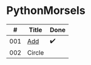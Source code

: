# PythonMorsels

| # | Title | Done |
| --- | --- | --- |
| 001 | [Add](/add) | ✔️ |
| 002 | Circle |   |

